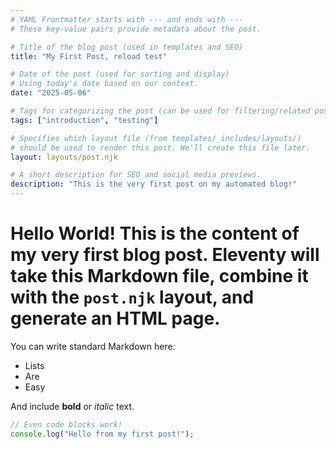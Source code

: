 ```yaml
---
# YAML Frontmatter starts with --- and ends with ---
# These key-value pairs provide metadata about the post.

# Title of the blog post (used in templates and SEO)
title: "My First Post, reload test"

# Date of the post (used for sorting and display)
# Using today's date based on our context.
date: "2025-05-06"

# Tags for categorizing the post (can be used for filtering/related posts)
tags: ["introduction", "testing"]

# Specifies which layout file (from templates/_includes/layouts/)
# should be used to render this post. We'll create this file later.
layout: layouts/post.njk

# A short description for SEO and social media previews.
description: "This is the very first post on my automated blog!"
---
```


# Hello World! This is the content of my very first blog post. Eleventy will take this Markdown file, combine it with the `post.njk` layout, and generate an HTML page.

You can write standard Markdown here:

* Lists
* Are
* Easy

And include **bold** or *italic* text.

```javascript
// Even code blocks work!
console.log("Hello from my first post!");
